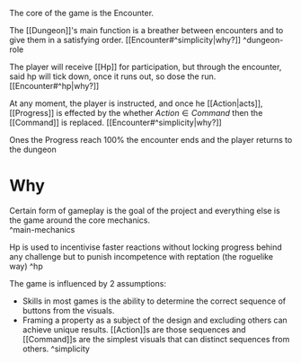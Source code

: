 The core of the game is the Encounter. 

The [[Dungeon]]'s main function is a breather between encounters and to give them in a satisfying order. [[Encounter#^simplicity|why?]]
^dungeon-role

The player will receive [[Hp]] for participation, but through the encounter, said hp will tick down, once it runs out, so dose the run. [[Encounter#^hp|why?]]

At any moment, the player is instructed, and once he [[Action|acts]],
[[Progress]] is effected by the whether $Action \in Command$  then the [[Command]] is replaced. [[Encounter#^simplicity|why?]]

 Ones the Progress reach 100% the encounter ends and the player returns to the dungeon
 
# Why
Certain form of gameplay is the goal of the project and everything else is the game around the core mechanics.  
^main-mechanics

Hp is used to incentivise faster reactions without locking progress behind any challenge but to punish incompetence with reptation (the roguelike way) 
^hp


The game is influenced by 2 assumptions:
- Skills in most games is the ability to determine the correct sequence of buttons from the visuals.
- Framing a property as a subject of the design and excluding others can achieve unique results.
[[Action]]s are those sequences and [[Command]]s are the simplest visuals that can distinct sequences from others.
^simplicity

